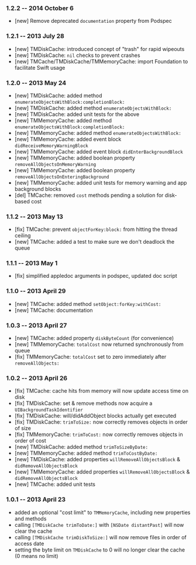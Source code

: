 ### 1.2.2 -- 2014 October 6 ###

- [new] Remove deprecated `documentation` property from Podspec

### 1.2.1 -- 2013 July 28 ###

- [new] TMDiskCache: introduced concept of "trash" for rapid wipeouts
- [new] TMDiskCache: `nil` checks to prevent crashes
- [new] TMCache/TMDiskCache/TMMemoryCache: import Foundation to facilitate Swift usage

### 1.2.0 -- 2013 May 24 ###

- [new] TMDiskCache: added method `enumerateObjectsWithBlock:completionBlock:`
- [new] TMDiskCache: added method `enumerateObjectsWithBlock:`
- [new] TMDiskCache: added unit tests for the above
- [new] TMMemoryCache: added method `enumerateObjectsWithBlock:completionBlock:`
- [new] TMMemoryCache: added method `enumerateObjectsWithBlock:`
- [new] TMMemoryCache: added event block `didReceiveMemoryWarningBlock`
- [new] TMMemoryCache: added event block `didEnterBackgroundBlock`
- [new] TMMemoryCache: added boolean property `removeAllObjectsOnMemoryWarning`
- [new] TMMemoryCache: added boolean property `removeAllObjectsOnEnteringBackground`
- [new] TMMemoryCache: added unit tests for memory warning and app background blocks
- [del] TMCache: removed `cost` methods pending a solution for disk-based cost


### 1.1.2 -- 2013 May 13 ###

- [fix] TMCache: prevent `objectForKey:block:` from hitting the thread ceiling
- [new] TMCache: added a test to make sure we don't deadlock the queue


### 1.1.1 -- 2013 May 1 ###

- [fix] simplified appledoc arguments in podspec, updated doc script


### 1.1.0 -- 2013 April 29 ###

- [new] TMCache: added method `setObject:forKey:withCost:`
- [new] TMCache: documentation


### 1.0.3 -- 2013 April 27 ###

- [new] TMCache: added property `diskByteCount` (for convenience)
- [new] TMMemoryCache: `totalCost` now returned synchronously from queue
- [fix] TMMemoryCache: `totalCost` set to zero immediately after `removeAllObjects:`


### 1.0.2 -- 2013 April 26 ###

- [fix] TMCache: cache hits from memory will now update access time on disk
- [fix] TMDiskCache: set & remove methods now acquire a `UIBackgroundTaskIdentifier`
- [fix] TMDiskCache: will/didAddObject blocks actually get executed
- [fix] TMDiskCache: `trimToSize:` now correctly removes objects in order of size
- [fix] TMMemoryCache: `trimToCost:` now correctly removes objects in order of cost
- [new] TMDiskCache: added method `trimToSizeByDate:`
- [new] TMMemoryCache: added method `trimToCostByDate:`
- [new] TMDiskCache: added properties `willRemoveAllObjectsBlock` & `didRemoveAllObjectsBlock`
- [new] TMMemoryCache: added properties `willRemoveAllObjectsBlock` & `didRemoveAllObjectsBlock`
- [new] TMCache: added unit tests


### 1.0.1 -- 2013 April 23 ###

- added an optional "cost limit" to `TMMemoryCache`, including new properties and methods
- calling `[TMDiskCache trimToDate:]` with `[NSDate distantPast]` will now clear the cache
- calling `[TMDiskCache trimDiskToSize:]` will now remove files in order of access date
- setting the byte limit on `TMDiskCache` to 0 will no longer clear the cache (0 means no limit)
